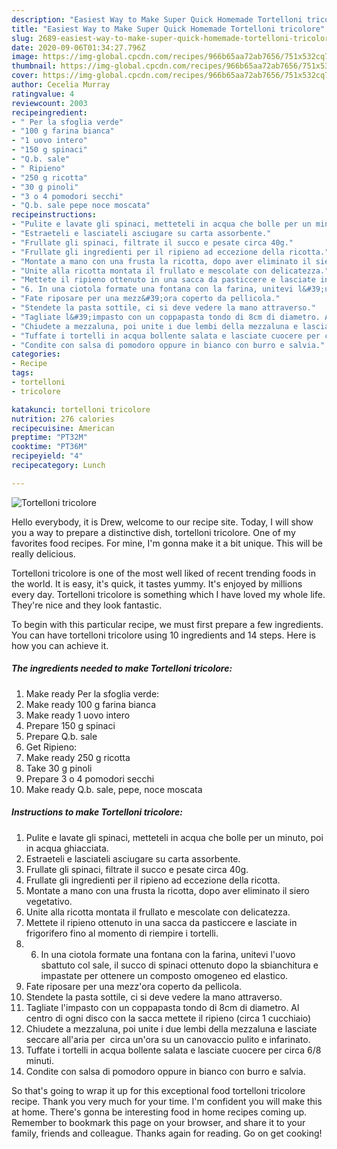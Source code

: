 ```yaml
---
description: "Easiest Way to Make Super Quick Homemade Tortelloni tricolore"
title: "Easiest Way to Make Super Quick Homemade Tortelloni tricolore"
slug: 2689-easiest-way-to-make-super-quick-homemade-tortelloni-tricolore
date: 2020-09-06T01:34:27.796Z
image: https://img-global.cpcdn.com/recipes/966b65aa72ab7656/751x532cq70/tortelloni-tricolore-recipe-main-photo.jpg
thumbnail: https://img-global.cpcdn.com/recipes/966b65aa72ab7656/751x532cq70/tortelloni-tricolore-recipe-main-photo.jpg
cover: https://img-global.cpcdn.com/recipes/966b65aa72ab7656/751x532cq70/tortelloni-tricolore-recipe-main-photo.jpg
author: Cecelia Murray
ratingvalue: 4
reviewcount: 2003
recipeingredient:
- " Per la sfoglia verde"
- "100 g farina bianca"
- "1 uovo intero"
- "150 g spinaci"
- "Q.b. sale"
- " Ripieno"
- "250 g ricotta"
- "30 g pinoli"
- "3 o 4 pomodori secchi"
- "Q.b. sale pepe noce moscata"
recipeinstructions:
- "Pulite e lavate gli spinaci, metteteli in acqua che bolle per un minuto, poi in acqua ghiacciata."
- "Estraeteli e lasciateli asciugare su carta assorbente."
- "Frullate gli spinaci, filtrate il succo e pesate circa 40g."
- "Frullate gli ingredienti per il ripieno ad eccezione della ricotta."
- "Montate a mano con una frusta la ricotta, dopo aver eliminato il siero vegetativo."
- "Unite alla ricotta montata il frullato e mescolate con delicatezza."
- "Mettete il ripieno ottenuto in una sacca da pasticcere e lasciate in frigorifero fino al momento di riempire i tortelli."
- "6. In una ciotola formate una fontana con la farina, unitevi l&#39;uovo sbattuto col sale, il succo di spinaci ottenuto dopo la sbianchitura e impastate per ottenere un composto omogeneo ed elastico."
- "Fate riposare per una mezz&#39;ora coperto da pellicola."
- "Stendete la pasta sottile, ci si deve vedere la mano attraverso."
- "Tagliate l&#39;impasto con un coppapasta tondo di 8cm di diametro. Al centro di ogni disco con la sacca mettete il ripieno (circa 1 cucchiaio)"
- "Chiudete a mezzaluna, poi unite i due lembi della mezzaluna e lasciate seccare all&#39;aria per  circa un&#39;ora su un canovaccio pulito e infarinato."
- "Tuffate i tortelli in acqua bollente salata e lasciate cuocere per circa 6/8 minuti."
- "Condite con salsa di pomodoro oppure in bianco con burro e salvia."
categories:
- Recipe
tags:
- tortelloni
- tricolore

katakunci: tortelloni tricolore 
nutrition: 276 calories
recipecuisine: American
preptime: "PT32M"
cooktime: "PT36M"
recipeyield: "4"
recipecategory: Lunch

---
```



![Tortelloni tricolore](https://img-global.cpcdn.com/recipes/966b65aa72ab7656/751x532cq70/tortelloni-tricolore-recipe-main-photo.jpg)

Hello everybody, it is Drew, welcome to our recipe site. Today, I will show you a way to prepare a distinctive dish, tortelloni tricolore. One of my favorites food recipes. For mine, I'm gonna make it a bit unique. This will be really delicious.



Tortelloni tricolore is one of the most well liked of recent trending foods in the world. It is easy, it's quick, it tastes yummy. It's enjoyed by millions every day. Tortelloni tricolore is something which I have loved my whole life. They're nice and they look fantastic.


To begin with this particular recipe, we must first prepare a few ingredients. You can have tortelloni tricolore using 10 ingredients and 14 steps. Here is how you can achieve it.

<!--inarticleads1-->

##### The ingredients needed to make Tortelloni tricolore:

1. Make ready  Per la sfoglia verde:
1. Make ready 100 g farina bianca
1. Make ready 1 uovo intero
1. Prepare 150 g spinaci
1. Prepare Q.b. sale
1. Get  Ripieno:
1. Make ready 250 g ricotta
1. Take 30 g pinoli
1. Prepare 3 o 4 pomodori secchi
1. Make ready Q.b. sale, pepe, noce moscata




<!--inarticleads2-->

##### Instructions to make Tortelloni tricolore:

1. Pulite e lavate gli spinaci, metteteli in acqua che bolle per un minuto, poi in acqua ghiacciata.
1. Estraeteli e lasciateli asciugare su carta assorbente.
1. Frullate gli spinaci, filtrate il succo e pesate circa 40g.
1. Frullate gli ingredienti per il ripieno ad eccezione della ricotta.
1. Montate a mano con una frusta la ricotta, dopo aver eliminato il siero vegetativo.
1. Unite alla ricotta montata il frullato e mescolate con delicatezza.
1. Mettete il ripieno ottenuto in una sacca da pasticcere e lasciate in frigorifero fino al momento di riempire i tortelli.
1. 6. In una ciotola formate una fontana con la farina, unitevi l&#39;uovo sbattuto col sale, il succo di spinaci ottenuto dopo la sbianchitura e impastate per ottenere un composto omogeneo ed elastico.
1. Fate riposare per una mezz&#39;ora coperto da pellicola.
1. Stendete la pasta sottile, ci si deve vedere la mano attraverso.
1. Tagliate l&#39;impasto con un coppapasta tondo di 8cm di diametro. Al centro di ogni disco con la sacca mettete il ripieno (circa 1 cucchiaio)
1. Chiudete a mezzaluna, poi unite i due lembi della mezzaluna e lasciate seccare all&#39;aria per  circa un&#39;ora su un canovaccio pulito e infarinato.
1. Tuffate i tortelli in acqua bollente salata e lasciate cuocere per circa 6/8 minuti.
1. Condite con salsa di pomodoro oppure in bianco con burro e salvia.




So that's going to wrap it up for this exceptional food tortelloni tricolore recipe. Thank you very much for your time. I'm confident you will make this at home. There's gonna be interesting food in home recipes coming up. Remember to bookmark this page on your browser, and share it to your family, friends and colleague. Thanks again for reading. Go on get cooking!
